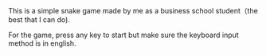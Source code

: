 This is a simple snake game made by me as a business school student（the best that I can do). 

For the game, press any key to start but make sure the keyboard input method is in english.
